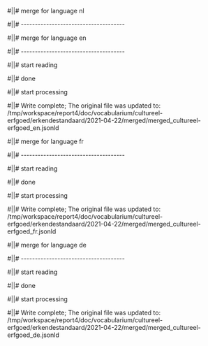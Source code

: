 #||# merge for language nl   

#||# -------------------------------------  

#||# merge for language en   

#||# -------------------------------------  

#||# start reading  

#||# done  

#||# start processing  

#||# Write complete; The original file was updated to: /tmp/workspace/report4/doc/vocabularium/cultureel-erfgoed/erkendestandaard/2021-04-22/merged/merged_cultureel-erfgoed_en.jsonld  

#||# merge for language fr   

#||# -------------------------------------  

#||# start reading  

#||# done  

#||# start processing  

#||# Write complete; The original file was updated to: /tmp/workspace/report4/doc/vocabularium/cultureel-erfgoed/erkendestandaard/2021-04-22/merged/merged_cultureel-erfgoed_fr.jsonld  

#||# merge for language de   

#||# -------------------------------------  

#||# start reading  

#||# done  

#||# start processing  

#||# Write complete; The original file was updated to: /tmp/workspace/report4/doc/vocabularium/cultureel-erfgoed/erkendestandaard/2021-04-22/merged/merged_cultureel-erfgoed_de.jsonld  

